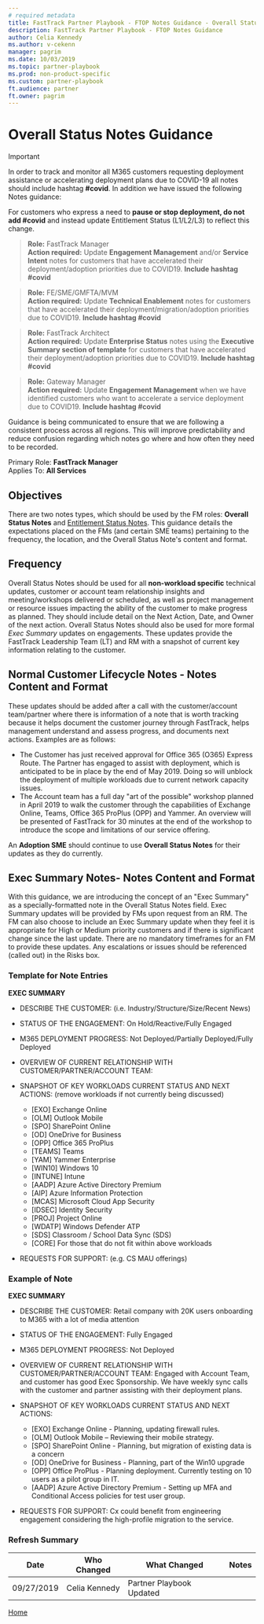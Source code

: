 ```yaml
---  
# required metadata  
title: FastTrack Partner Playbook - FTOP Notes Guidance - Overall Status
description: FastTrack Partner Playbook - FTOP Notes Guidance 
author: Celia Kennedy
ms.author: v-cekenn
manager: pagrim
ms.date: 10/03/2019  
ms.topic: partner-playbook  
ms.prod: non-product-specific
ms.custom: partner-playbook  
ft.audience: partner  
ft.owner: pagrim
---
```


# Overall Status Notes Guidance

> [!IMPORTANT]
> In order to track and monitor all M365 customers requesting deployment assistance or accelerating deployment plans due to COVID-19 all notes should include hashtag **#covid**. In addition we have issued the following Notes guidance:  
>
>For customers who express a need to **pause or stop deployment, do not add #covid** and instead update Entitlement Status (L1/L2/L3) to reflect this change.  

>**Role:** FastTrack Manager  
>**Action required:** Update **Engagement Management** and/or **Service Intent** notes for customers that have accelerated their deployment/adoption priorities due to COVID19. **Include hashtag #covid**  

>**Role:** FE/SME/GMFTA/MVM  
>**Action required:** Update **Technical Enablement** notes for customers that have accelerated their deployment/migration/adoption priorities due to COVID19. **Include hashtag #covid**  

>**Role:** FastTrack Architect  
>**Action required:** Update **Enterprise Status** notes using the **Executive Summary section of template** for customers that have accelerated their deployment/adoption priorities due to COVID19. **Include hashtag #covid**  

>**Role:** Gateway Manager  
>**Action required:** Update **Engagement Management** when we have identified customers who want to accelerate a service deployment due to COVID19. **Include hashtag #covid**

Guidance is being communicated to ensure that we are following a consistent process across all regions. This will improve predictability and reduce confusion regarding which notes go where and how often they need to be recorded.

Primary Role: **FastTrack Manager**  
Applies To: **All Services**

## Objectives
There are two notes types, which should be used by the FM roles: **Overall Status Notes** and [Entitlement Status Notes](status-guidance-entitlement-status-notes.md). This guidance details the expectations placed on the FMs (and certain SME teams) pertaining to the frequency, the location, and the Overall Status Note's content and format.


## Frequency
Overall Status Notes should be used for all **non-workload specific** technical updates, customer or account team relationship insights and meeting/workshops delivered or scheduled, as well as project management or resource issues impacting the ability of the customer to make progress as planned. They should include detail on the Next Action, Date, and Owner of the next action. Overall Status Notes should also be used for more formal *Exec Summary* updates on engagements. These updates provide the FastTrack Leadership Team (LT) and RM with a snapshot of current key information relating to the customer. 

## Normal Customer Lifecycle Notes - Notes Content and Format
These updates should be added after a call with the customer/account team/partner where there is information of a note that is worth tracking because it helps document the customer journey through FastTrack, helps management understand and assess progress, and documents next actions. Examples are as follows:
 -  The Customer has just received approval for Office 365 (O365) Express Route. The Partner has engaged to assist with deployment, which is anticipated to be in place by the end of May 2019. Doing so will unblock the deployment of multiple workloads due to current network capacity issues. 
 -  The Account team has a full day "art of the possible" workshop planned in April 2019 to walk the customer through the capabilities of Exchange Online, Teams, Office 365 ProPlus (OPP) and Yammer. An  overview will be presented of FastTrack for 30 minutes at the end of the workshop to introduce the scope and limitations of our service offering. 

An **Adoption SME** should continue to use **Overall Status Notes** for their updates as they do currently. 

## Exec Summary Notes- Notes Content and Format
With this guidance, we are introducing the concept of an "Exec Summary" as a specially-formatted note in the Overall Status Notes field. Exec Summary updates will be provided by FMs upon request from an RM. The FM can also choose to include an Exec Summary update when they feel it is appropriate for High or Medium priority customers and if there is significant change since the last update. There are no mandatory timeframes for an FM to provide these updates. Any escalations or issues should be referenced (called out) in the Risks box.

### Template for Note Entries
**EXEC SUMMARY**
- DESCRIBE THE CUSTOMER: (i.e. Industry/Structure/Size/Recent News)
- STATUS OF THE ENGAGEMENT: On Hold/Reactive/Fully Engaged 
- M365 DEPLOYMENT PROGRESS: Not Deployed/Partially Deployed/Fully Deployed 
- OVERVIEW OF CURRENT RELATIONSHIP WITH CUSTOMER/PARTNER/ACCOUNT TEAM: 
- SNAPSHOT OF KEY WORKLOADS CURRENT STATUS AND NEXT ACTIONS: (remove workloads if not currently being discussed) 

   -  [EXO]  Exchange Online
   -  [OLM]  Outlook Mobile 
   -  [SPO]  SharePoint Online
   -  [OD]  OneDrive for Business
   -  [OPP]  Office 365 ProPlus
   -  [TEAMS]  Teams
   -  [YAM]  Yammer Enterprise
   -  [WIN10]  Windows 10
   -  [INTUNE]  Intune
   -  [AADP]  Azure Active Directory Premium
   -  [AIP]  Azure Information Protection
   -  [MCAS]  Microsoft Cloud App Security
   -  [IDSEC]  Identity Security
   -  [PROJ]      Project Online
   -  [WDATP]  Windows Defender ATP
   -  [SDS]  Classroom / School Data Sync (SDS)
   -  [CORE]  For those that do not fit within above workloads

- REQUESTS FOR SUPPORT: (e.g. CS MAU offerings)

### Example of Note

**EXEC SUMMARY**
- DESCRIBE THE CUSTOMER: Retail company with 20K users onboarding to M365 with a lot of media attention
- STATUS OF THE ENGAGEMENT: Fully Engaged 
- M365 DEPLOYMENT PROGRESS: Not Deployed 
- OVERVIEW OF CURRENT RELATIONSHIP WITH CUSTOMER/PARTNER/ACCOUNT TEAM: Engaged with Account Team, and customer has good Exec Sponsorship. We have weekly sync calls with the customer and partner assisting with their deployment plans.
- SNAPSHOT OF KEY WORKLOADS CURRENT STATUS AND NEXT ACTIONS:

   -  [EXO]  Exchange Online - Planning, updating firewall rules.
   -  [OLM]  Outlook Mobile – Reviewing their mobile strategy.
   -  [SPO]  SharePoint Online - Planning, but migration of existing data is a concern
   -  [OD]  OneDrive for Business - Planning, part of the Win10 upgrade
   -  [OPP]  Office ProPlus - Planning deployment. Currently testing on 10 users as a pilot group in IT.
   -  [AADP]  Azure Active Directory Premium - Setting up MFA and Conditional Access policies for test user group.

- REQUESTS FOR SUPPORT: Cx could benefit from engineering engagement considering the high-profile migration to the service.

### Refresh Summary

|Date|Who Changed|What Changed|Notes|
|---------|---------------|----------------------------|-------------|
|09/27/2019| Celia Kennedy| Partner Playbook Updated| |

[Home](http://partner-docs.microsoft.com)

